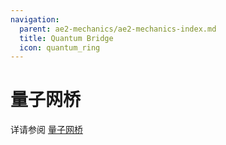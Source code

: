 ```yaml
---
navigation:
  parent: ae2-mechanics/ae2-mechanics-index.md
  title: Quantum Bridge
  icon: quantum_ring
---
```


# 量子网桥

详请参阅 [量子网桥](../items-blocks-machines/quantum_bridge.md)